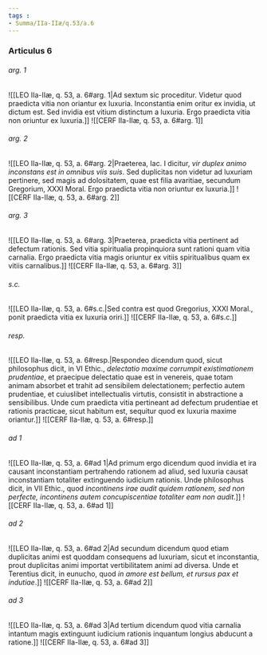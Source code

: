 ```yaml
---
tags : 
- Summa/IIa-IIæ/q.53/a.6
---
```


### Articulus 6

###### arg. 1
![[LEO IIa-IIæ, q. 53, a. 6#arg. 1|Ad sextum sic proceditur. Videtur quod praedicta vitia non oriantur ex luxuria. Inconstantia enim oritur ex invidia, ut dictum est. Sed invidia est vitium distinctum a luxuria. Ergo praedicta vitia non oriuntur ex luxuria.]]
![[CERF IIa-IIæ, q. 53, a. 6#arg. 1]]

###### arg. 2
![[LEO IIa-IIæ, q. 53, a. 6#arg. 2|Praeterea, Iac. I dicitur, *vir duplex animo inconstans est in omnibus viis suis*. Sed duplicitas non videtur ad luxuriam pertinere, sed magis ad dolositatem, quae est filia avaritiae, secundum Gregorium, XXXI Moral. Ergo praedicta vitia non oriuntur ex luxuria.]]
![[CERF IIa-IIæ, q. 53, a. 6#arg. 2]]

###### arg. 3
![[LEO IIa-IIæ, q. 53, a. 6#arg. 3|Praeterea, praedicta vitia pertinent ad defectum rationis. Sed vitia spiritualia propinquiora sunt rationi quam vitia carnalia. Ergo praedicta vitia magis oriuntur ex vitiis spiritualibus quam ex vitiis carnalibus.]]
![[CERF IIa-IIæ, q. 53, a. 6#arg. 3]]

###### s.c.
![[LEO IIa-IIæ, q. 53, a. 6#s.c.|Sed contra est quod Gregorius, XXXI Moral., ponit praedicta vitia ex luxuria oriri.]]
![[CERF IIa-IIæ, q. 53, a. 6#s.c.]]

###### resp.
![[LEO IIa-IIæ, q. 53, a. 6#resp.|Respondeo dicendum quod, sicut philosophus dicit, in VI Ethic., *delectatio maxime corrumpit existimationem prudentiae*, et praecipue delectatio quae est in venereis, quae totam animam absorbet et trahit ad sensibilem delectationem; perfectio autem prudentiae, et cuiuslibet intellectualis virtutis, consistit in abstractione a sensibilibus. Unde cum praedicta vitia pertineant ad defectum prudentiae et rationis practicae, sicut habitum est, sequitur quod ex luxuria maxime oriantur.]]
![[CERF IIa-IIæ, q. 53, a. 6#resp.]]

###### ad 1
![[LEO IIa-IIæ, q. 53, a. 6#ad 1|Ad primum ergo dicendum quod invidia et ira causant inconstantiam pertrahendo rationem ad aliud, sed luxuria causat inconstantiam totaliter extinguendo iudicium rationis. Unde philosophus dicit, in VII Ethic., quod *incontinens irae audit quidem rationem, sed non perfecte, incontinens autem concupiscentiae totaliter eam non audit*.]]
![[CERF IIa-IIæ, q. 53, a. 6#ad 1]]

###### ad 2
![[LEO IIa-IIæ, q. 53, a. 6#ad 2|Ad secundum dicendum quod etiam duplicitas animi est quoddam consequens ad luxuriam, sicut et inconstantia, prout duplicitas animi importat vertibilitatem animi ad diversa. Unde et Terentius dicit, in eunucho, quod *in amore est bellum, et rursus pax et indutiae*.]]
![[CERF IIa-IIæ, q. 53, a. 6#ad 2]]

###### ad 3
![[LEO IIa-IIæ, q. 53, a. 6#ad 3|Ad tertium dicendum quod vitia carnalia intantum magis extinguunt iudicium rationis inquantum longius abducunt a ratione.]]
![[CERF IIa-IIæ, q. 53, a. 6#ad 3]]

